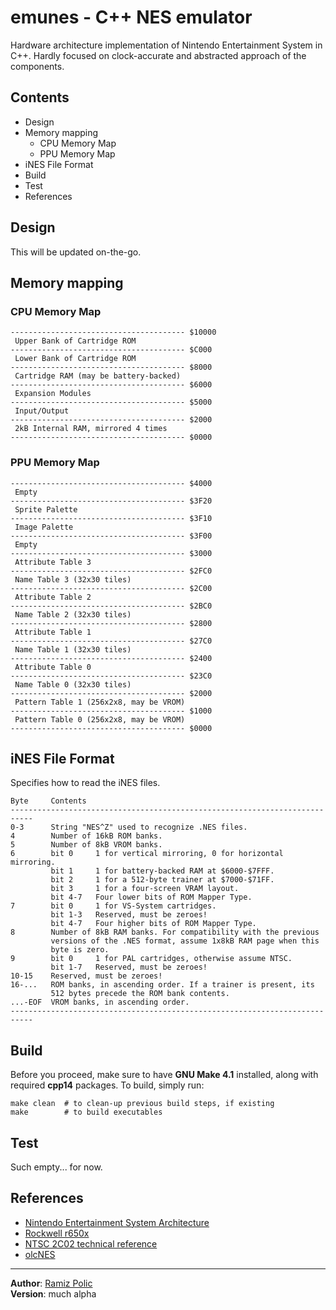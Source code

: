 # emunes - C++ NES emulator
Hardware architecture implementation of Nintendo Entertainment System in C++. Hardly focused on clock-accurate and abstracted approach of the components.

## Contents
* Design
* Memory mapping
    * CPU Memory Map
    * PPU Memory Map
* iNES File Format
* Build
* Test
* References

## Design
This will be updated on-the-go.

## Memory mapping
### CPU Memory Map
```
--------------------------------------- $10000
 Upper Bank of Cartridge ROM
--------------------------------------- $C000
 Lower Bank of Cartridge ROM
--------------------------------------- $8000
 Cartridge RAM (may be battery-backed)
--------------------------------------- $6000
 Expansion Modules
--------------------------------------- $5000
 Input/Output
--------------------------------------- $2000
 2kB Internal RAM, mirrored 4 times
--------------------------------------- $0000
```
### PPU Memory Map
```
--------------------------------------- $4000
 Empty
--------------------------------------- $3F20
 Sprite Palette
--------------------------------------- $3F10
 Image Palette
--------------------------------------- $3F00
 Empty
--------------------------------------- $3000
 Attribute Table 3
--------------------------------------- $2FC0
 Name Table 3 (32x30 tiles)
--------------------------------------- $2C00
 Attribute Table 2
--------------------------------------- $2BC0
 Name Table 2 (32x30 tiles)
--------------------------------------- $2800
 Attribute Table 1
--------------------------------------- $27C0
 Name Table 1 (32x30 tiles)
--------------------------------------- $2400
 Attribute Table 0
--------------------------------------- $23C0
 Name Table 0 (32x30 tiles)
--------------------------------------- $2000
 Pattern Table 1 (256x2x8, may be VROM)
--------------------------------------- $1000
 Pattern Table 0 (256x2x8, may be VROM)
--------------------------------------- $0000
```
## iNES File Format
Specifies how to read the iNES files.
```
Byte     Contents
---------------------------------------------------------------------------
0-3      String "NES^Z" used to recognize .NES files.
4        Number of 16kB ROM banks.
5        Number of 8kB VROM banks.
6        bit 0     1 for vertical mirroring, 0 for horizontal mirroring.
         bit 1     1 for battery-backed RAM at $6000-$7FFF.
         bit 2     1 for a 512-byte trainer at $7000-$71FF.
         bit 3     1 for a four-screen VRAM layout. 
         bit 4-7   Four lower bits of ROM Mapper Type.
7        bit 0     1 for VS-System cartridges.
         bit 1-3   Reserved, must be zeroes!
         bit 4-7   Four higher bits of ROM Mapper Type.
8        Number of 8kB RAM banks. For compatibility with the previous
         versions of the .NES format, assume 1x8kB RAM page when this
         byte is zero.
9        bit 0     1 for PAL cartridges, otherwise assume NTSC.
         bit 1-7   Reserved, must be zeroes!
10-15    Reserved, must be zeroes!
16-...   ROM banks, in ascending order. If a trainer is present, its
         512 bytes precede the ROM bank contents.
...-EOF  VROM banks, in ascending order.
---------------------------------------------------------------------------
```

## Build
Before you proceed, make sure to have **GNU Make 4.1** installed, along with required **cpp14** packages. To build, simply run:
```
make clean  # to clean-up previous build steps, if existing 
make        # to build executables
```

## Test
Such empty... for now.

## References
  * [Nintendo Entertainment System Architecture](https://fms.komkon.org/EMUL8/NES.html)
  * [Rockwell r650x](http://archive.6502.org/datasheets/rockwell_r650x_r651x.pdf/)
  * [NTSC 2C02 technical reference](http://nesdev.com/2C02%20technical%20reference.TXT)
  * [olcNES](https://github.com/OneLoneCoder/olcNES/)

---

**Author**: [Ramiz Polic](https://github.com/fhivemind)  
**Version**: much alpha
